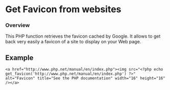 # Get Favicon from websites

### Overview

This PHP function retrieves the favicon cached by Google. It allows to get back very easily a favicon of a site to display on your Web page.


## Example

    <a href="http://www.php.net/manual/en/index.php"><img src="<?php echo get_favicon('http://www.php.net/manual/en/index.php') ?>" alt="Favicon" title="See the PHP documentation" width="16" height="16" /></a>

